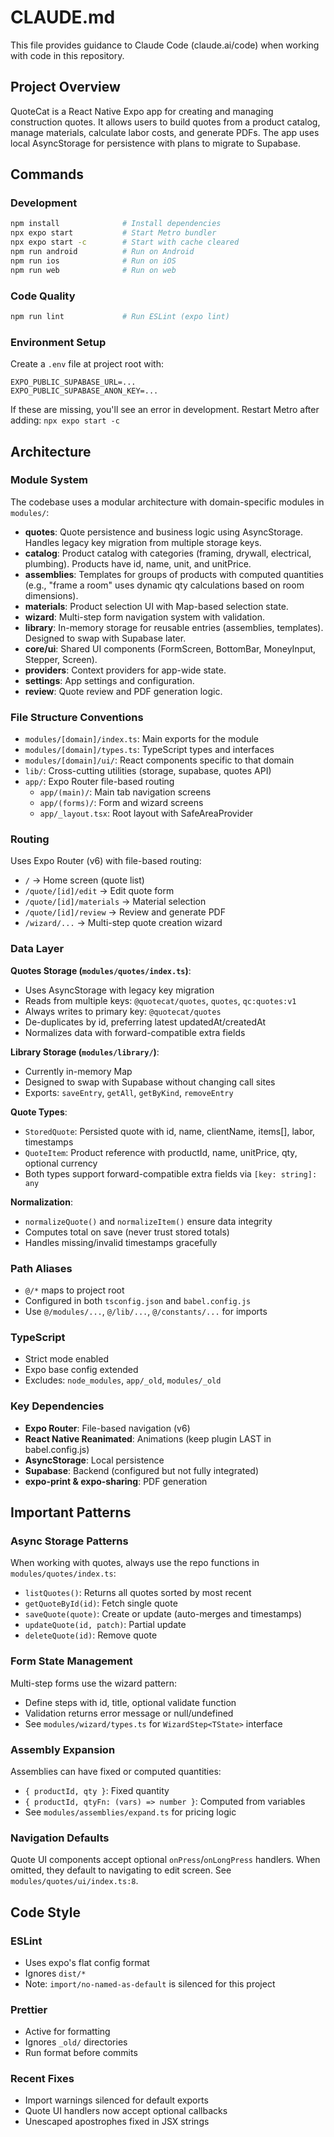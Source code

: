 # CLAUDE.md

This file provides guidance to Claude Code (claude.ai/code) when working with code in this repository.

## Project Overview

QuoteCat is a React Native Expo app for creating and managing construction quotes. It allows users to build quotes from a product catalog, manage materials, calculate labor costs, and generate PDFs. The app uses local AsyncStorage for persistence with plans to migrate to Supabase.

## Commands

### Development

```bash
npm install              # Install dependencies
npx expo start           # Start Metro bundler
npx expo start -c        # Start with cache cleared
npm run android          # Run on Android
npm run ios              # Run on iOS
npm run web              # Run on web
```

### Code Quality

```bash
npm run lint             # Run ESLint (expo lint)
```

### Environment Setup

Create a `.env` file at project root with:

```
EXPO_PUBLIC_SUPABASE_URL=...
EXPO_PUBLIC_SUPABASE_ANON_KEY=...
```

If these are missing, you'll see an error in development. Restart Metro after adding: `npx expo start -c`

## Architecture

### Module System

The codebase uses a modular architecture with domain-specific modules in `modules/`:

- **quotes**: Quote persistence and business logic using AsyncStorage. Handles legacy key migration from multiple storage keys.
- **catalog**: Product catalog with categories (framing, drywall, electrical, plumbing). Products have id, name, unit, and unitPrice.
- **assemblies**: Templates for groups of products with computed quantities (e.g., "frame a room" uses dynamic qty calculations based on room dimensions).
- **materials**: Product selection UI with Map-based selection state.
- **wizard**: Multi-step form navigation system with validation.
- **library**: In-memory storage for reusable entries (assemblies, templates). Designed to swap with Supabase later.
- **core/ui**: Shared UI components (FormScreen, BottomBar, MoneyInput, Stepper, Screen).
- **providers**: Context providers for app-wide state.
- **settings**: App settings and configuration.
- **review**: Quote review and PDF generation logic.

### File Structure Conventions

- `modules/[domain]/index.ts`: Main exports for the module
- `modules/[domain]/types.ts`: TypeScript types and interfaces
- `modules/[domain]/ui/`: React components specific to that domain
- `lib/`: Cross-cutting utilities (storage, supabase, quotes API)
- `app/`: Expo Router file-based routing
  - `app/(main)/`: Main tab navigation screens
  - `app/(forms)/`: Form and wizard screens
  - `app/_layout.tsx`: Root layout with SafeAreaProvider

### Routing

Uses Expo Router (v6) with file-based routing:

- `/` → Home screen (quote list)
- `/quote/[id]/edit` → Edit quote form
- `/quote/[id]/materials` → Material selection
- `/quote/[id]/review` → Review and generate PDF
- `/wizard/...` → Multi-step quote creation wizard

### Data Layer

**Quotes Storage (`modules/quotes/index.ts`)**:

- Uses AsyncStorage with legacy key migration
- Reads from multiple keys: `@quotecat/quotes`, `quotes`, `qc:quotes:v1`
- Always writes to primary key: `@quotecat/quotes`
- De-duplicates by id, preferring latest updatedAt/createdAt
- Normalizes data with forward-compatible extra fields

**Library Storage (`modules/library/`)**:

- Currently in-memory Map
- Designed to swap with Supabase without changing call sites
- Exports: `saveEntry`, `getAll`, `getByKind`, `removeEntry`

**Quote Types**:

- `StoredQuote`: Persisted quote with id, name, clientName, items[], labor, timestamps
- `QuoteItem`: Product reference with productId, name, unitPrice, qty, optional currency
- Both types support forward-compatible extra fields via `[key: string]: any`

**Normalization**:

- `normalizeQuote()` and `normalizeItem()` ensure data integrity
- Computes total on save (never trust stored totals)
- Handles missing/invalid timestamps gracefully

### Path Aliases

- `@/*` maps to project root
- Configured in both `tsconfig.json` and `babel.config.js`
- Use `@/modules/...`, `@/lib/...`, `@/constants/...` for imports

### TypeScript

- Strict mode enabled
- Expo base config extended
- Excludes: `node_modules`, `app/_old`, `modules/_old`

### Key Dependencies

- **Expo Router**: File-based navigation (v6)
- **React Native Reanimated**: Animations (keep plugin LAST in babel.config.js)
- **AsyncStorage**: Local persistence
- **Supabase**: Backend (configured but not fully integrated)
- **expo-print & expo-sharing**: PDF generation

## Important Patterns

### Async Storage Patterns

When working with quotes, always use the repo functions in `modules/quotes/index.ts`:

- `listQuotes()`: Returns all quotes sorted by most recent
- `getQuoteById(id)`: Fetch single quote
- `saveQuote(quote)`: Create or update (auto-merges and timestamps)
- `updateQuote(id, patch)`: Partial update
- `deleteQuote(id)`: Remove quote

### Form State Management

Multi-step forms use the wizard pattern:

- Define steps with id, title, optional validate function
- Validation returns error message or null/undefined
- See `modules/wizard/types.ts` for `WizardStep<TState>` interface

### Assembly Expansion

Assemblies can have fixed or computed quantities:

- `{ productId, qty }`: Fixed quantity
- `{ productId, qtyFn: (vars) => number }`: Computed from variables
- See `modules/assemblies/expand.ts` for pricing logic

### Navigation Defaults

Quote UI components accept optional `onPress`/`onLongPress` handlers. When omitted, they default to navigating to edit screen. See `modules/quotes/ui/index.ts:8`.

## Code Style

### ESLint

- Uses expo's flat config format
- Ignores `dist/*`
- Note: `import/no-named-as-default` is silenced for this project

### Prettier

- Active for formatting
- Ignores `_old/` directories
- Run format before commits

### Recent Fixes

- Import warnings silenced for default exports
- Quote UI handlers now accept optional callbacks
- Unescaped apostrophes fixed in JSX strings
